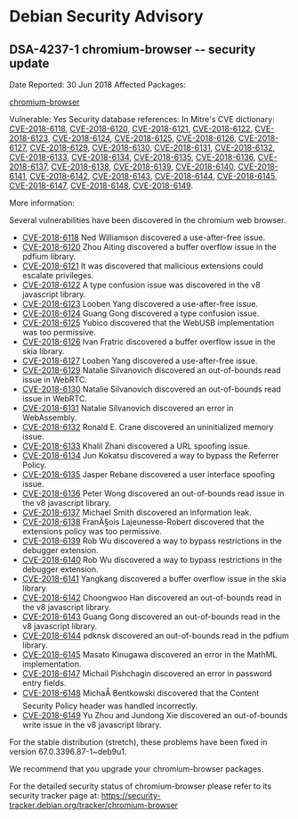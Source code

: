 
Debian Security Advisory
========================


DSA-4237-1 chromium-browser -- security update
----------------------------------------------



Date Reported:
30 Jun 2018
Affected Packages:

[chromium-browser](https://packages.debian.org/src:chromium-browser)

Vulnerable:
Yes
Security database references:
In Mitre's CVE dictionary: [CVE-2018-6118](https://security-tracker.debian.org/tracker/CVE-2018-6118), [CVE-2018-6120](https://security-tracker.debian.org/tracker/CVE-2018-6120), [CVE-2018-6121](https://security-tracker.debian.org/tracker/CVE-2018-6121), [CVE-2018-6122](https://security-tracker.debian.org/tracker/CVE-2018-6122), [CVE-2018-6123](https://security-tracker.debian.org/tracker/CVE-2018-6123), [CVE-2018-6124](https://security-tracker.debian.org/tracker/CVE-2018-6124), [CVE-2018-6125](https://security-tracker.debian.org/tracker/CVE-2018-6125), [CVE-2018-6126](https://security-tracker.debian.org/tracker/CVE-2018-6126), [CVE-2018-6127](https://security-tracker.debian.org/tracker/CVE-2018-6127), [CVE-2018-6129](https://security-tracker.debian.org/tracker/CVE-2018-6129), [CVE-2018-6130](https://security-tracker.debian.org/tracker/CVE-2018-6130), [CVE-2018-6131](https://security-tracker.debian.org/tracker/CVE-2018-6131), [CVE-2018-6132](https://security-tracker.debian.org/tracker/CVE-2018-6132), [CVE-2018-6133](https://security-tracker.debian.org/tracker/CVE-2018-6133), [CVE-2018-6134](https://security-tracker.debian.org/tracker/CVE-2018-6134), [CVE-2018-6135](https://security-tracker.debian.org/tracker/CVE-2018-6135), [CVE-2018-6136](https://security-tracker.debian.org/tracker/CVE-2018-6136), [CVE-2018-6137](https://security-tracker.debian.org/tracker/CVE-2018-6137), [CVE-2018-6138](https://security-tracker.debian.org/tracker/CVE-2018-6138), [CVE-2018-6139](https://security-tracker.debian.org/tracker/CVE-2018-6139), [CVE-2018-6140](https://security-tracker.debian.org/tracker/CVE-2018-6140), [CVE-2018-6141](https://security-tracker.debian.org/tracker/CVE-2018-6141), [CVE-2018-6142](https://security-tracker.debian.org/tracker/CVE-2018-6142), [CVE-2018-6143](https://security-tracker.debian.org/tracker/CVE-2018-6143), [CVE-2018-6144](https://security-tracker.debian.org/tracker/CVE-2018-6144), [CVE-2018-6145](https://security-tracker.debian.org/tracker/CVE-2018-6145), [CVE-2018-6147](https://security-tracker.debian.org/tracker/CVE-2018-6147), [CVE-2018-6148](https://security-tracker.debian.org/tracker/CVE-2018-6148), [CVE-2018-6149](https://security-tracker.debian.org/tracker/CVE-2018-6149).  

More information:

Several vulnerabilities have been discovered in the chromium web browser.


* [CVE-2018-6118](https://security-tracker.debian.org/tracker/CVE-2018-6118)
Ned Williamson discovered a use-after-free issue.
* [CVE-2018-6120](https://security-tracker.debian.org/tracker/CVE-2018-6120)
Zhou Aiting discovered a buffer overflow issue in the pdfium library.
* [CVE-2018-6121](https://security-tracker.debian.org/tracker/CVE-2018-6121)
It was discovered that malicious extensions could escalate privileges.
* [CVE-2018-6122](https://security-tracker.debian.org/tracker/CVE-2018-6122)
A type confusion issue was discovered in the v8 javascript library.
* [CVE-2018-6123](https://security-tracker.debian.org/tracker/CVE-2018-6123)
Looben Yang discovered a use-after-free issue.
* [CVE-2018-6124](https://security-tracker.debian.org/tracker/CVE-2018-6124)
Guang Gong discovered a type confusion issue.
* [CVE-2018-6125](https://security-tracker.debian.org/tracker/CVE-2018-6125)
Yubico discovered that the WebUSB implementation was too permissive.
* [CVE-2018-6126](https://security-tracker.debian.org/tracker/CVE-2018-6126)
Ivan Fratric discovered a buffer overflow issue in the skia library.
* [CVE-2018-6127](https://security-tracker.debian.org/tracker/CVE-2018-6127)
Looben Yang discovered a use-after-free issue.
* [CVE-2018-6129](https://security-tracker.debian.org/tracker/CVE-2018-6129)
Natalie Silvanovich discovered an out-of-bounds read issue in WebRTC.
* [CVE-2018-6130](https://security-tracker.debian.org/tracker/CVE-2018-6130)
Natalie Silvanovich discovered an out-of-bounds read issue in WebRTC.
* [CVE-2018-6131](https://security-tracker.debian.org/tracker/CVE-2018-6131)
Natalie Silvanovich discovered an error in WebAssembly.
* [CVE-2018-6132](https://security-tracker.debian.org/tracker/CVE-2018-6132)
Ronald E. Crane discovered an uninitialized memory issue.
* [CVE-2018-6133](https://security-tracker.debian.org/tracker/CVE-2018-6133)
Khalil Zhani discovered a URL spoofing issue.
* [CVE-2018-6134](https://security-tracker.debian.org/tracker/CVE-2018-6134)
Jun Kokatsu discovered a way to bypass the Referrer Policy.
* [CVE-2018-6135](https://security-tracker.debian.org/tracker/CVE-2018-6135)
Jasper Rebane discovered a user interface spoofing issue.
* [CVE-2018-6136](https://security-tracker.debian.org/tracker/CVE-2018-6136)
Peter Wong discovered an out-of-bounds read issue in the v8 javascript
 library.
* [CVE-2018-6137](https://security-tracker.debian.org/tracker/CVE-2018-6137)
Michael Smith discovered an information leak.
* [CVE-2018-6138](https://security-tracker.debian.org/tracker/CVE-2018-6138)
FranÃ§ois Lajeunesse-Robert discovered that the extensions policy was
 too permissive.
* [CVE-2018-6139](https://security-tracker.debian.org/tracker/CVE-2018-6139)
Rob Wu discovered a way to bypass restrictions in the debugger extension.
* [CVE-2018-6140](https://security-tracker.debian.org/tracker/CVE-2018-6140)
Rob Wu discovered a way to bypass restrictions in the debugger extension.
* [CVE-2018-6141](https://security-tracker.debian.org/tracker/CVE-2018-6141)
Yangkang discovered a buffer overflow issue in the skia library.
* [CVE-2018-6142](https://security-tracker.debian.org/tracker/CVE-2018-6142)
Choongwoo Han discovered an out-of-bounds read in the v8 javascript
 library.
* [CVE-2018-6143](https://security-tracker.debian.org/tracker/CVE-2018-6143)
Guang Gong discovered an out-of-bounds read in the v8 javascript library.
* [CVE-2018-6144](https://security-tracker.debian.org/tracker/CVE-2018-6144)
pdknsk discovered an out-of-bounds read in the pdfium library.
* [CVE-2018-6145](https://security-tracker.debian.org/tracker/CVE-2018-6145)
Masato Kinugawa discovered an error in the MathML implementation.
* [CVE-2018-6147](https://security-tracker.debian.org/tracker/CVE-2018-6147)
Michail Pishchagin discovered an error in password entry fields.
* [CVE-2018-6148](https://security-tracker.debian.org/tracker/CVE-2018-6148)
MichaÅ Bentkowski discovered that the Content Security Policy header
 was handled incorrectly.
* [CVE-2018-6149](https://security-tracker.debian.org/tracker/CVE-2018-6149)
Yu Zhou and Jundong Xie discovered an out-of-bounds write issue in the
 v8 javascript library.


For the stable distribution (stretch), these problems have been fixed in
version 67.0.3396.87-1~deb9u1.


We recommend that you upgrade your chromium-browser packages.


For the detailed security status of chromium-browser please refer to
its security tracker page at:
<https://security-tracker.debian.org/tracker/chromium-browser>





